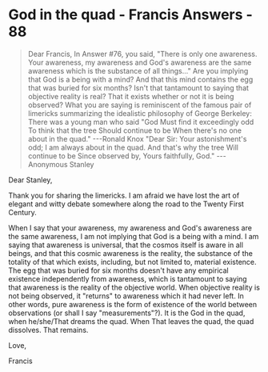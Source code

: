 # God in the quad - Francis Answers - 88


>Dear Francis, In Answer #76, you said, "There is only one awareness. Your awareness, my awareness and God's awareness are the same awareness which is the substance of all things..." Are you implying that God is a being with a mind? And that this mind contains the egg that was buried for six months? Isn't that tantamount to saying that objective reality is real? That it exists whether or not it is being observed? What you are saying is reminiscent of the famous pair of limericks summarizing the idealistic philosophy of George Berkeley: There was a young man who said "God Must find it exceedingly odd To think that the tree Should continue to be When there's no one about in the quad." ---Ronald Knox "Dear Sir: Your astonishment's odd; I am always about in the quad. And that's why the tree Will continue to be Since observed by, Yours faithfully, God." ---Anonymous Stanley

Dear Stanley,

Thank you for sharing the limericks. I am afraid we have lost the art of elegant and witty debate somewhere along the road to the Twenty First Century.

When I say that your awareness, my awareness and God's awareness are the same awareness, I am not implying that God is a being with a mind. I am saying that awareness is universal, that the cosmos itself is aware in all beings, and that this cosmic awareness is the reality, the substance of the totality of that which exists, including, but not limited to, material existence. The egg that was buried for six months doesn't have any empirical existence independently from awareness, which is tantamount to saying that awareness is the reality of the objective world. When objective reality is not being observed, it "returns" to awareness which it had never left. In other words, pure awareness is the form of existence of the world between observations (or shall I say "measurements"?). It is the God in the quad, when he/she/That dreams the quad. When That leaves the quad, the quad dissolves. That remains.

Love,

Francis


